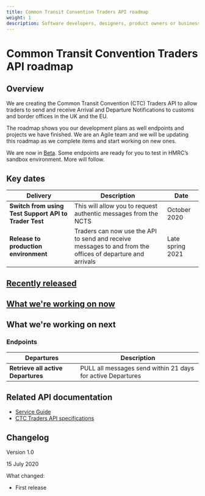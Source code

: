 ```yaml
---
title: Common Transit Convention Traders API roadmap
weight: 1
description: Software developers, designers, product owners or business analysts - see how you can integrate your software with Common Transit Convention Traders API.
---
```


# Common Transit Convention Traders API roadmap

## Overview

We are creating  the Common Transit Convention (CTC) Traders API to allow traders to send and receive Arrival and Departure Notifications to customs and border offices in the UK and the EU.  

The roadmap shows you our development plans as well endpoints and projects we have finished. We are an Agile team and we will be updating this roadmap as we complete items and start working on new ones. 

We are now in [Beta](https://www.gov.uk/help/beta). Some endpoints are ready for you to test in HMRC’s sandbox environment. More will follow.



## Key dates


| **Delivery** | **Description** |**Date** |
|------|-------------|--------|
|**Switch from using Test Support API to Trader Test**| This will allow you to request authentic messages from the NCTS | October 2020 |   
|**Release to production environment**| Traders can now use the API to send and receive messages to and from the offices of departure and arrivals|Late spring 2021|



## [Recently released](https://github.com/hmrc/common-transit-convention-traders-roadmap/blob/CTDA-203/source/documentation/Recently-released.md)  



## [What we're working on now](https://github.com/hmrc/common-transit-convention-traders-roadmap/blob/CTDA-203/source/documentation/What-we're-working-on.md)



## What we're working on next

### Endpoints

| **Departures** |**Description** |
|------|-------------|
|**Retrieve all active Departures**|PULL all messages send within 21 days for active Departures|  

## Related API documentation
<!--- Section owner: MTD Programme --->

  * [Service Guide](https://developer.service.hmrc.gov.uk/guides/common-transit-convention-traders-service-guide/)
  * [CTC Traders API specifications](https://developer.service.hmrc.gov.uk/api-documentation/docs/api/service/common-transit-convention-traders/1.0)

## Changelog
<!--- Section owner: MTD Programme --->

Version 1.0

15 July 2020

What changed:

* First release
